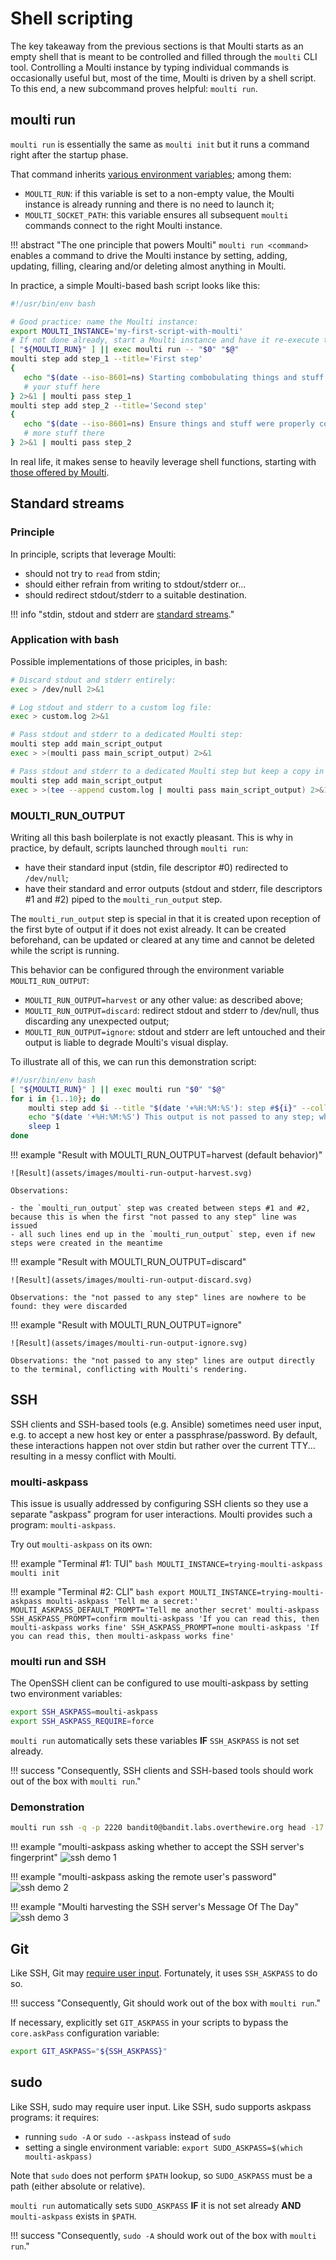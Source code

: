 # Shell scripting

The key takeaway from the previous sections is that Moulti starts as an empty shell that is meant to be controlled and filled through the `moulti` CLI tool.
Controlling a Moulti instance by typing individual commands is occasionally useful but, most of the time, Moulti is driven by a shell script.
To this end, a new subcommand proves helpful: `moulti run`.


## moulti run

`moulti run` is essentially the same as `moulti init` but it runs a command right after the startup phase.

That command inherits [various environment variables](environment-variables.md#environment-variables-set-by-the-moulti-instance); among them:

- `MOULTI_RUN`: if this variable is set to a non-empty value, the Moulti instance is already running and there is no need to launch it;
- `MOULTI_SOCKET_PATH`: this variable ensures all subsequent `moulti` commands connect to the right Moulti instance.

!!! abstract "The one principle that powers Moulti"
    `moulti run <command>` enables a command to drive the Moulti instance by setting, adding, updating, filling, clearing and/or deleting almost anything in Moulti.

In practice, a simple Moulti-based bash script looks like this:

```bash
#!/usr/bin/env bash

# Good practice: name the Moulti instance:
export MOULTI_INSTANCE='my-first-script-with-moulti'
# If not done already, start a Moulti instance and have it re-execute this script:
[ "${MOULTI_RUN}" ] || exec moulti run -- "$0" "$@"
moulti step add step_1 --title='First step'
{
   echo "$(date --iso-8601=ns) Starting combobulating things and stuff..."
   # your stuff here
} 2>&1 | moulti pass step_1
moulti step add step_2 --title='Second step'
{
   echo "$(date --iso-8601=ns) Ensure things and stuff were properly combobulated..."
   # more stuff there
} 2>&1 | moulti pass step_2
```

In real life, it makes sense to heavily leverage shell functions, starting with [those offered by Moulti](moulti-functions.md).

## Standard streams

### Principle

In principle, scripts that leverage Moulti:

- should not try to `read` from stdin;
- should either refrain from writing to stdout/stderr or...
- should redirect stdout/stderr to a suitable destination.

!!! info "stdin, stdout and stderr are [standard streams](https://en.wikipedia.org/wiki/Standard_streams)."

### Application with bash

Possible implementations of those priciples, in bash:

```bash
# Discard stdout and stderr entirely:
exec > /dev/null 2>&1

# Log stdout and stderr to a custom log file:
exec > custom.log 2>&1

# Pass stdout and stderr to a dedicated Moulti step:
moulti step add main_script_output
exec > >(moulti pass main_script_output) 2>&1

# Pass stdout and stderr to a dedicated Moulti step but keep a copy in a custom log file:
moulti step add main_script_output
exec > >(tee --append custom.log | moulti pass main_script_output) 2>&1
```

### MOULTI_RUN_OUTPUT

Writing all this bash boilerplate is not exactly pleasant.
This is why in practice, by default, scripts launched through `moulti run`:

- have their standard input (stdin, file descriptor #0) redirected to `/dev/null`;
- have their standard and error outputs (stdout and stderr, file descriptors #1 and #2) piped to the `moulti_run_output` step.

The `moulti_run_output` step is special in that it is created upon reception of the first byte of output if it does not exist already.
It can be created beforehand, can be updated or cleared at any time and cannot be deleted while the script is running.

This behavior can be configured through the environment variable `MOULTI_RUN_OUTPUT`:

- `MOULTI_RUN_OUTPUT=harvest` or any other value: as described above;
- `MOULTI_RUN_OUTPUT=discard`: redirect stdout and stderr to /dev/null, thus discarding any unexpected output;
- `MOULTI_RUN_OUTPUT=ignore`: stdout and stderr are left untouched and their output is liable to degrade Moulti's visual display.

To illustrate all of this, we can run this demonstration script:

```bash
#!/usr/bin/env bash
[ "${MOULTI_RUN}" ] || exec moulti run "$0" "$@"
for i in {1..10}; do
    moulti step add $i --title "$(date '+%H:%M:%S'): step #${i}" --collapsed
    echo "$(date '+%H:%M:%S') This output is not passed to any step; where will it end?"
    sleep 1
done
```

!!! example "Result with MOULTI_RUN_OUTPUT=harvest (default behavior)"

    ![Result](assets/images/moulti-run-output-harvest.svg)

    Observations:

    - the `moulti_run_output` step was created between steps #1 and #2, because this is when the first "not passed to any step" line was issued
    - all such lines end up in the `moulti_run_output` step, even if new steps were created in the meantime

!!! example "Result with MOULTI_RUN_OUTPUT=discard"

    ![Result](assets/images/moulti-run-output-discard.svg)

    Observations: the "not passed to any step" lines are nowhere to be found: they were discarded

!!! example "Result with MOULTI_RUN_OUTPUT=ignore"

    ![Result](assets/images/moulti-run-output-ignore.svg)

    Observations: the "not passed to any step" lines are output directly to the terminal, conflicting with Moulti's rendering.

## SSH

SSH clients and SSH-based tools (e.g. Ansible) sometimes need user input, e.g. to accept a new host key or enter a passphrase/password.
By default, these interactions happen not over stdin but rather over the current TTY... resulting in a messy conflict with Moulti.

### moulti-askpass

This issue is usually addressed by configuring SSH clients so they use a separate "askpass" program for user interactions.
Moulti provides such a program: `moulti-askpass`.

Try out `moulti-askpass` on its own:

!!! example "Terminal #1: TUI"
    ```bash
    MOULTI_INSTANCE=trying-moulti-askpass moulti init
    ```

!!! example "Terminal #2: CLI"
    ```bash
    export MOULTI_INSTANCE=trying-moulti-askpass
    moulti-askpass 'Tell me a secret:'
    MOULTI_ASKPASS_DEFAULT_PROMPT='Tell me another secret' moulti-askpass
    SSH_ASKPASS_PROMPT=confirm moulti-askpass 'If you can read this, then moulti-askpass works fine'
    SSH_ASKPASS_PROMPT=none moulti-askpass 'If you can read this, then moulti-askpass works fine'
    ```

### moulti run and SSH

The OpenSSH client can be configured to use moulti-askpass by setting two environment variables:

```bash
export SSH_ASKPASS=moulti-askpass
export SSH_ASKPASS_REQUIRE=force
```

`moulti run` automatically sets these variables **IF** `SSH_ASKPASS` is not set already.

!!! success "Consequently, SSH clients and SSH-based tools should work out of the box with `moulti run`."

### Demonstration
```bash
moulti run ssh -q -p 2220 bandit0@bandit.labs.overthewire.org head -17 /etc/motd
```

!!! example "moulti-askpass asking whether to accept the SSH server's fingerprint"
    ![ssh demo 1](assets/images/moulti-ssh-1.svg)

!!! example "moulti-askpass asking the remote user's password"
    ![ssh demo 2](assets/images/moulti-ssh-2.svg)

!!! example "Moulti harvesting the SSH server's Message Of The Day"
    ![ssh demo 3](assets/images/moulti-ssh-3.svg)

## Git

Like SSH, Git may [require user input](https://git-scm.com/docs/gitcredentials#_requesting_credentials).
Fortunately, it uses `SSH_ASKPASS` to do so.

!!! success "Consequently, Git should work out of the box with `moulti run`."

If necessary, explicitly set `GIT_ASKPASS` in your scripts to bypass the `core.askPass` configuration variable:

```bash
export GIT_ASKPASS="${SSH_ASKPASS}"
```

## sudo

Like SSH, sudo may require user input.
Like SSH, sudo supports askpass programs: it requires:

- running `sudo -A` or `sudo --askpass` instead of `sudo`
- setting a single environment variable: `export SUDO_ASKPASS=$(which moulti-askpass)`

Note that `sudo` does not perform `$PATH` lookup, so `SUDO_ASKPASS` must be a path (either absolute or relative).

`moulti run` automatically sets `SUDO_ASKPASS` **IF** it is not set already **AND** `moulti-askpass` exists in `$PATH`.

!!! success "Consequently, `sudo -A` should work out of the box with `moulti run`."
